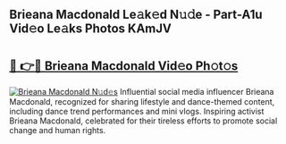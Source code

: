 ## Brieana Macdonald Le𝚊k𝚎d N𝚞𝚍e - Part-A1u Vid𝚎o Le𝚊ks Photos KAmJV

# <h2><a href="http://fbfek8o.evod.top/?m=Brieana+Macdonald">🔗 👉🔴 Brieana Macdonald Vid𝚎o Ph𝚘t𝚘s</a></h2>

[![Brieana Macdonald N𝚞d𝚎s](https://i.imgur.com/8V9OHl7.gif)](http://fbfek8o.evod.top/?m=Brieana+Macdonald)
Influential social media influencer Brieana Macdonald, recognized for sharing lifestyle and dance-themed content, including dance trend performances and mini vlogs. Inspiring activist Brieana Macdonald, celebrated for their tireless efforts to promote social change and human rights. 
